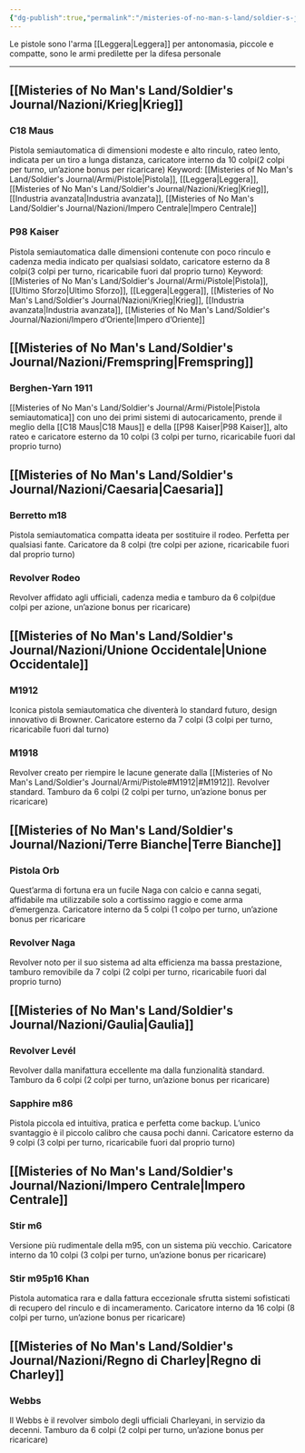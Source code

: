 ```yaml
---
{"dg-publish":true,"permalink":"/misteries-of-no-man-s-land/soldier-s-journal/armi/pistole/","tags":["gardenEntry"]}
---
```


Le pistole sono l'arma [[Leggera\|Leggera]] per antonomasia, piccole e compatte, sono le armi predilette per la difesa personale

---
## [[Misteries of No Man's Land/Soldier's Journal/Nazioni/Krieg\|Krieg]]
### C18 Maus
Pistola semiautomatica di dimensioni modeste e alto rinculo, rateo lento, indicata per un tiro a lunga distanza, caricatore interno da 10 colpi(2 colpi per turno, un’azione bonus per ricaricare)
Keyword:
	[[Misteries of No Man's Land/Soldier's Journal/Armi/Pistole\|Pistola]], [[Leggera\|Leggera]], [[Misteries of No Man's Land/Soldier's Journal/Nazioni/Krieg\|Krieg]], [[Industria avanzata\|Industria avanzata]], [[Misteries of No Man's Land/Soldier's Journal/Nazioni/Impero Centrale\|Impero Centrale]]
### P98 Kaiser
Pistola semiautomatica dalle dimensioni contenute con poco rinculo e cadenza media indicato per qualsiasi soldato, caricatore esterno da 8 colpi(3 colpi per turno, ricaricabile fuori dal proprio turno)
Keyword:
	[[Misteries of No Man's Land/Soldier's Journal/Armi/Pistole\|Pistola]], [[Ultimo Sforzo\|Ultimo Sforzo]], [[Leggera\|Leggera]], [[Misteries of No Man's Land/Soldier's Journal/Nazioni/Krieg\|Krieg]], [[Industria avanzata\|Industria avanzata]], [[Misteries of No Man's Land/Soldier's Journal/Nazioni/Impero d’Oriente\|Impero d’Oriente]]
## [[Misteries of No Man's Land/Soldier's Journal/Nazioni/Fremspring\|Fremspring]]
### Berghen-Yarn 1911
[[Misteries of No Man's Land/Soldier's Journal/Armi/Pistole\|Pistola semiautomatica]] con uno dei primi sistemi di autocaricamento, prende il meglio della [[C18 Maus\|C18 Maus]] e della [[P98 Kaiser\|P98 Kaiser]], alto rateo e caricatore esterno da 10 colpi (3 colpi per turno, ricaricabile fuori dal proprio turno) 
## [[Misteries of No Man's Land/Soldier's Journal/Nazioni/Caesaria\|Caesaria]]
### Berretto m18
Pistola semiautomatica compatta ideata per sostituire il rodeo. Perfetta per qualsiasi fante. Caricatore da 8 colpi (tre colpi per azione, ricaricabile fuori dal proprio turno)
### Revolver Rodeo
Revolver affidato agli ufficiali, cadenza media e tamburo da 6 colpi(due colpi per azione, un’azione bonus per ricaricare)
## [[Misteries of No Man's Land/Soldier's Journal/Nazioni/Unione Occidentale\|Unione Occidentale]]
### M1912
Iconica pistola semiautomatica che diventerà lo standard futuro, design innovativo di Browner. Caricatore esterno da 7 colpi (3 colpi per turno, ricaricabile fuori dal turno)
### M1918
Revolver creato per riempire le lacune generate dalla [[Misteries of No Man's Land/Soldier's Journal/Armi/Pistole#M1912\|#M1912]]. Revolver standard. Tamburo da 6 colpi (2 colpi per turno, un’azione bonus per ricaricare)
## [[Misteries of No Man's Land/Soldier's Journal/Nazioni/Terre Bianche\|Terre Bianche]]
### Pistola Orb
Quest’arma di fortuna era un fucile Naga con calcio e canna segati, affidabile ma utilizzabile solo a cortissimo raggio e come arma d’emergenza. Caricatore interno da 5 colpi (1 colpo per turno, un’azione bonus per ricaricare
### Revolver Naga
Revolver noto per il suo sistema ad alta efficienza ma bassa prestazione, tamburo removibile da 7 colpi (2 colpi per turno, ricaricabile fuori dal proprio turno)
## [[Misteries of No Man's Land/Soldier's Journal/Nazioni/Gaulia\|Gaulia]]
### Revolver Levél
Revolver dalla manifattura eccellente ma dalla funzionalità standard. Tamburo da 6 colpi (2 colpi per turno, un’azione bonus per ricaricare)
### Sapphire m86
Pistola piccola ed intuitiva, pratica e perfetta come backup. L’unico svantaggio è il piccolo calibro che causa pochi danni. Caricatore esterno da 9 colpi (3 colpi per turno, ricaricabile fuori dal proprio turno)
## [[Misteries of No Man's Land/Soldier's Journal/Nazioni/Impero Centrale\|Impero Centrale]]
### Stir m6
Versione più rudimentale della m95, con un sistema più vecchio. Caricatore interno da 10 colpi (3 colpi per turno, un’azione bonus per ricaricare)
### Stir m95p16 Khan
Pistola automatica rara e dalla fattura eccezionale sfrutta sistemi sofisticati di recupero del rinculo e di incameramento. Caricatore interno da 16 colpi (8 colpi per turno, un’azione bonus per ricaricare)
## [[Misteries of No Man's Land/Soldier's Journal/Nazioni/Regno di Charley\|Regno di Charley]]
### Webbs
Il Webbs è il revolver simbolo degli ufficiali Charleyani, in servizio da decenni. Tamburo da 6 colpi (2 colpi per turno, un’azione bonus per ricaricare)